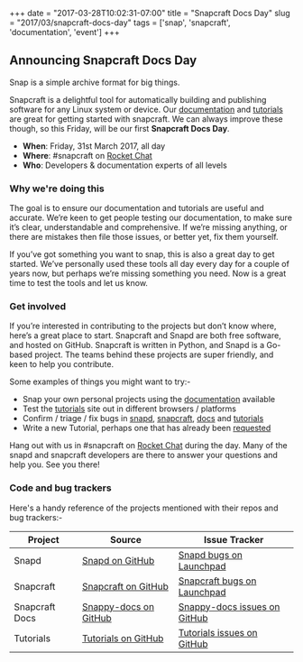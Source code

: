 +++
date = "2017-03-28T10:02:31-07:00"
title = "Snapcraft Docs Day"
slug = "2017/03/snapcraft-docs-day"
tags = ['snap', 'snapcraft', 'documentation', 'event']
+++


## Announcing Snapcraft Docs Day

Snap is a simple archive format for big things.

Snapcraft is a delightful tool for automatically building and publishing software for any Linux system or device. Our [documentation](https://snapcraft.io/docs/) and [tutorials](https://tutorials.ubuntu.com/) are great for getting started with snapcraft. We can always improve these though, so this Friday, will be our first **Snapcraft Docs Day**.

 * **When**: Friday, 31st March 2017, all day
 * **Where**: #snapcraft on [Rocket Chat](https://rocket.ubuntu.com/)
 * **Who**: Developers & documentation experts of all levels

### Why we're doing this

The goal is to ensure our documentation and tutorials are useful and accurate. We’re keen to get people testing our documentation, to make sure it’s clear, understandable and comprehensive. If we’re missing anything, or there are mistakes then file those issues, or better yet, fix them yourself.

If you’ve got something you want to snap, this is also a great day to get started. We’ve personally used these tools all day every day for a couple of years now, but perhaps we’re missing something you need. Now is a great time to test the tools and let us know.

### Get involved

If you’re interested in contributing to the projects but don’t know where, here’s a great place to start. Snapcraft and Snapd are both free software, and hosted on GitHub. Snapcraft is written in Python, and Snapd is a Go-based project. The teams behind these projects are super friendly, and keen to help you contribute.

Some examples of things you might want to try:-

 * Snap your own personal projects using the [documentation](https://snapcraft.io/docs/) available
 * Test the [tutorials](https://tutorials.ubuntu.com/) site out in different browsers / platforms
 * Confirm / triage / fix bugs in [snapd](https://bugs.launchpad.net/ubuntu/+source/snapd), [snapcraft](https://bugs.launchpad.net/snapcraft/+bugs), [docs](https://github.com/CanonicalLtd/snappy-docs/issues) and [tutorials](https://github.com/ubuntudesign/tutorials.ubuntu.com/issues)
 * Write a new Tutorial, perhaps one that has already been [requested](https://github.com/canonical-websites/tutorials.ubuntu.com/issues)

Hang out with us in #snapcraft on [Rocket Chat](https://rocket.ubuntu.com/) during the day. Many of the snapd and snapcraft developers are there to answer your questions and help you. See you there!

### Code and bug trackers

Here's a handy reference of the projects mentioned with their repos and bug trackers:-

| Project | Source | Issue Tracker |
|------|------------------|------------------|
|Snapd|[Snapd on GitHub](https://github.com/snapcore/snapd)|[Snapd bugs on Launchpad](https://bugs.launchpad.net/ubuntu/+source/snapd)|
|Snapcraft|[Snapcraft on GitHub](https://github.com/snapcore/snapcraft)|[Snapcraft bugs on Launchpad](https://bugs.launchpad.net/snapcraft/+bugs)|
|Snapcraft Docs|[Snappy-docs on GitHub](https://github.com/CanonicalLtd/snappy-docs)|[Snappy-docs issues on GitHub](https://github.com/CanonicalLtd/snappy-docs/issues)|
|Tutorials|[Tutorials on GitHub](https://github.com/canonical-websites/tutorials.ubuntu.com)|[Tutorials issues on GitHub](https://github.com/ubuntudesign/tutorials.ubuntu.com/issues)|
